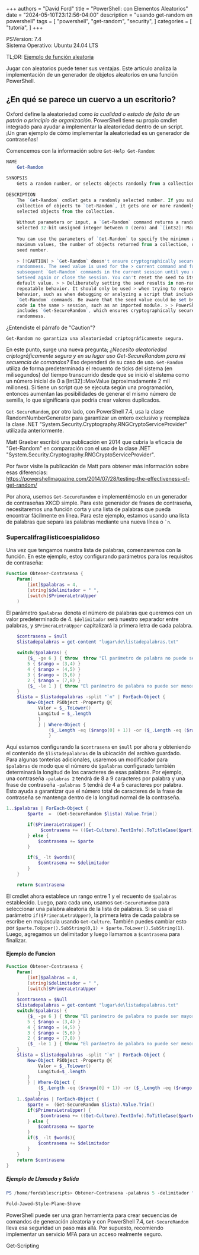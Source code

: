 +++
authors = "David Ford"
title = "PowerShell: con Elementos Aleatorios"
date = "2024-05-10T23:12:56-04:00"
description = "usando get-random en powershell"
tags = [
    "powershell",
    "get-random",
    "security",
]
categories = [
    "tutoría",
]
+++

PSVersion: 7.4  
Sistema Operativo: Ubuntu 24.04 LTS

TL;DR: [Ejemplo de función aleatoria](#ejemplo-de-funcion)

<!--Introducción-->

Jugar con aleatorios puede tener sus ventajas. Este artículo analiza la implementación de un generador de objetos aleatorios en una función PowerShell.

<!--Into the Rabbit Hole-->

## ¿En qué se parece un cuervo a un escritorio?

Oxford define la aleatoriedad como _la cualidad o estado de falta de un patrón o principio de organización_. PowerShell tiene su propio cmdlet integrado para ayudar a implementar la aleatoriedad dentro de un script. ¡Un gran ejemplo de cómo implementar la aleatoriedad es un generador de contraseñas!

Comencemos con la información sobre `Get-Help Get-Random`:

```PowerShell
NAME
    Get-Random
    
SYNOPSIS
    Gets a random number, or selects objects randomly from a collection.
    
DESCRIPTION
    The `Get-Random` cmdlet gets a randomly selected number. If you submit a 
    collection of objects to `Get-Random`, it gets one or more randomly 
    selected objects from the collection.
    
    Without parameters or input, a `Get-Random` command returns a randomly 
    selected 32-bit unsigned integer between 0 (zero) and `[int32]::MaxValue`.
    
    You can use the parameters of `Get-Random` to specify the minimum and 
    maximum values, the number of objects returned from a collection, or a 
    seed number.
    
    > [!CAUTION] > `Get-Random` doesn't ensure cryptographically secure 
    randomness. The seed value is used for the > current command and for all 
    subsequent `Get-Random` commands in the current session until you use > 
    SetSeed again or close the session. You can't reset the seed to its 
    default value. > > Deliberately setting the seed results in non-random, 
    repeatable behavior. It should only be used > when trying to reproduce 
    behavior, such as when debugging or analyzing a script that includes > 
    `Get-Random` commands. Be aware that the seed value could be set by other 
    code in the same > session, such as an imported module. > > PowerShell 7.4 
    includes `Get-SecureRandom`, which ensures cryptographically secure 
    randomness.
```

¿Entendiste el párrafo de "Caution"?

`Get-Random no garantiza una aleatoriedad criptográficamente segura.`

En este punto, surge una nueva pregunta; _¿Necesito aleatoriedad criptográficamente segura y en su lugar uso Get-SecureRandom para mi secuencia de comandos?_ Eso dependerá de su caso de uso. `Get-Random` utiliza de forma predeterminada el recuento de ticks del sistema (en milisegundos) del tiempo transcurrido desde que se inició el sistema como un número inicial de 0 a [Int32]::MaxValue (aproximadamente 2 mil millones). Si tiene un script que se ejecuta según una programación, entonces aumentan las posibilidades de generar el mismo número de semilla, lo que significaría que podría crear valores duplicados.

`Get-SecureRandom`, por otro lado, con PowerShell 7.4, usa la clase RandomNumberGenerator para garantizar un entero exclusivo y reemplaza la clase .NET "System.Security.Cryptography.RNGCryptoServiceProvider" utilizada anteriormente.

Matt Graeber escribió una publicación en 2014 que cubría la eficacia de "Get-Random" en comparación con el uso de la clase .NET "System.Security.Cryptography.RNGCryptoServiceProvider".

Por favor visite la publicación de Matt para obtener más información sobre esas diferencias:  
  <https://powershellmagazine.com/2014/07/28/testing-the-effectiveness-of-get-random/>

Por ahora, usemos `Get-SecureRandom` e implementémoslo en un generador de contraseñas XKCD simple. Para este generador de frases de contraseña, necesitaremos una función corta y una lista de palabras que pueda encontrar fácilmente en línea. Para este ejemplo, estamos usando una lista de palabras que separa las palabras mediante una nueva línea o `` `n ``.

### Supercalifragilísticoespialidoso

Una vez que tengamos nuestra lista de palabras, comenzaremos con la función. En este ejemplo, estoy configurando parámetros para los requisitos de contraseña:

```PowerShell
Function Obtener-Contrasena {
    Param(
        [int]$palabras = 4,
        [string]$delimitador = " ",
        [switch]$PrimeraLetraUpper  
    )
```

El parámetro `$palabras` denota el número de palabras que queremos con un valor predeterminado de 4. `$delimitador` será nuestro separador entre palabras, y `$PrimeraLetraUpper` capitalizará la primera letra de cada palabra.  

```PowerShell
    $contrasena = $null
    $listadepalabras = get-content "lugar\de\listadepalabras.txt"
    
    switch($palabras) {
        {$_ -ge 6 } { throw  throw "El parámetro de palabra no puede ser mayor ni igual a 6."}
        5 { $rango = (3,4) }
        4 { $rango = (4,5) }
        3 { $rango = (5,6) }
        2 { $rango = (7,8) }
        {$_ -le 1 } { throw "El parámetro de palabra no puede ser menor ni igual a 1." }
    }
    $lista = $listadepalabras -split "`n" | ForEach-Object { 
        New-Object PSObject -Property @{
            Valor = $_.ToLower()
            Longitud = $_.length
            }
            } | Where-Object {
                ($_.Length -eq ($rango[0] + 1)) -or ($_.Length -eq ($rango[1] + 1))
                }
```

Aquí estamos configurando la `$contrasena` en `$null` por ahora y obteniendo el contenido de `$listadepalabras` de la ubicación del archivo guardado. Para algunas tonterías adicionales, usaremos un modificador para `$palabras` de modo que el número de `$palabras` configurado también determinará la longitud de los caracteres de esas palabras. Por ejemplo, una contraseña `-palabras 2` tendrá de 8 a 9 caracteres por palabra y una frase de contraseña `-palabras 5` tendrá de 4 a 5 caracteres por palabra. Esto ayuda a garantizar que el número total de caracteres de la frase de contraseña se mantenga dentro de la longitud normal de la contraseña.

```PowerShell
1..$palabras | ForEach-Object {
        $parte  =  (Get-SecureRandom $lista).Value.Trim()

        if($PrimeraLetraUpper) {
             $contrasena += ((Get-Culture).TextInfo).ToTitleCase($part)
        } else {
            $contrasena += $parte
        }

        if($_ -lt $words){ 
            $contrasena += $delimitador 
        }
    }

    return $contrasena
```

El cmdlet ahora establece un rango entre 1 y el recuento de `$palabras` establecido. Luego, para cada uno, usamos `Get-SecureRandom` para seleccionar una palabra aleatoria de la lista de palabras. Si se usa el parámetro `if($PrimeraLetraUpper)`, la primera letra de cada palabra se escribe en mayúscula usando `Get-Culture`. También puedes cambiar esto por `$parte.ToUpper().SubString(0,1) + $parte.ToLower().SubString(1)`. Luego, agregamos un delimitador y luego llamamos a `$contrasena` para finalizar.

#### Ejemplo de Funcion

```PowerShell
Function Obtener-Contrasena {
    Param(
        [int]$palabras = 4,
        [string]$delimitador = " ",
        [switch]$PrimeraLetraUpper  
    )
    $contrasena = $Null
    $listadepalabras = get-content "lugar\de\listadepalabras.txt"
    switch($palabras) {
        {$_ -ge 6 } { throw "El parámetro de palabra no puede ser mayor ni igual a 6."}
        5 { $rango = (3,4) }
        4 { $rango = (4,5) }
        3 { $rango = (5,6) }
        2 { $rango = (7,8) }
        {$_ -le 1 } { throw "El parámetro de palabra no puede ser menor ni igual a 1." }
    }
    $lista = $listadepalabras -split "`n" | ForEach-Object { 
        New-Object PSObject -Property @{
            Valor = $_.ToLower()
            Longitud=$_.length
        }
        } | Where-Object {
            ($_.Length -eq ($rango[0] + 1)) -or ($_.Length -eq ($rango[1] + 1))
            }
    1..$palabras | ForEach-Object {
        $parte =  (Get-SecureRandom $lista).Value.Trim()
        if($PrimeraLetraUpper) {
             $contrasena += ((Get-Culture).TextInfo).ToTitleCase($parte)
        } else {
            $contrasena += $parte
        }
        if($_ -lt $words){ 
            $contrasena += $delimitador 
        }
    }
    return $contrasena
}
```

##### Ejemplo de Llamada y Salida

```Powershell
PS /home/fordablescripts> Obtener-Contrasena -palabras 5 -delimitador "-" -PrimeraLetraUpper  

Fold-Jawed-Style-Plane-Shove
```

PowerShell puede ser una gran herramienta para crear secuencias de comandos de generación aleatoria y con PowerShell 7.4, `Get-SecureRandom` lleva esa seguridad un paso más allá. Por supuesto, recomiendo implementar un servicio MFA para un acceso realmente seguro.

Get-Scripting
